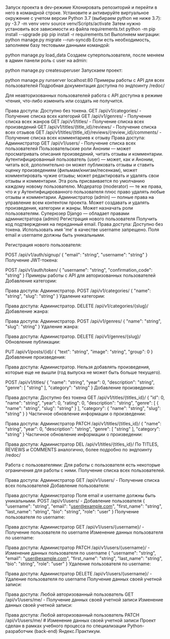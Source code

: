 Запуск проекта в dev-режиме
Клонировать репозиторий и перейти в него в командной строке.
Установите и активируйте виртуальное окружение c учетом версии Python 3.7 (выбираем python не ниже 3.7):
py -3.7 -m venv venv
source venv/Scripts/activate
Затем нужно установить все зависимости из файла requirements.txt
python -m pip install --upgrade pip
pip install -r requirements.txt
Выполняем миграции:
python manage.py migrate --run-syncdb
Если есть необходимость, заполняем базу тестовыми данными командой:

python manage.py load_data
Создаем суперпользователя, после меняем в админ панели роль с user на admin:

python manage.py createsuperuser
Запускаем проект:

python manage.py runserver localhost:80
Примеры работы с API для всех пользователей
Подробная документация доступна по эндпоинту /redoc/

Для неавторизованных пользователей работа с API доступна в режиме чтения, что-либо изменить или создать не получится.

Права доступа: Доступно без токена.
GET /api/v1/categories/ - Получение списка всех категорий
GET /api/v1/genres/ - Получение списка всех жанров
GET /api/v1/titles/ - Получение списка всех произведений
GET /api/v1/titles/{title_id}/reviews/ - Получение списка всех отзывов
GET /api/v1/titles/{title_id}/reviews/{review_id}/comments/ - Получение списка всех комментариев к отзыву
Права доступа: Администратор
GET /api/v1/users/ - Получение списка всех пользователей
Пользовательские роли
Аноним — может просматривать описания произведений, читать отзывы и комментарии.
Аутентифицированный пользователь (user) — может, как и Аноним, читать всё, дополнительно он может публиковать отзывы и ставить оценку произведениям (фильмам/книгам/песенкам), может комментировать чужие отзывы; может редактировать и удалять свои отзывы и комментарии. Эта роль присваивается по умолчанию каждому новому пользователю.
Модератор (moderator) — те же права, что и у Аутентифицированного пользователя плюс право удалять любые отзывы и комментарии.
Администратор (admin) — полные права на управление всем контентом проекта. Может создавать и удалять произведения, категории и жанры. Может назначать роли пользователям.
Суперюзер Django — обладает правами администратора (admin)
Регистрация нового пользователя
Получить код подтверждения на переданный email. Права доступа: Доступно без токена. Использовать имя 'me' в качестве username запрещено. Поля email и username должны быть уникальными.

Регистрация нового пользователя:

POST /api/v1/auth/signup/
{
  "email": "string",
  "username": "string"
}
Получение JWT-токена:

POST /api/v1/auth/token/
{
  "username": "string",
  "confirmation_code": "string"
}
Примеры работы с API для авторизованных пользователей
Добавление категории:

Права доступа: Администратор.
POST /api/v1/categories/
{
  "name": "string",
  "slug": "string"
}
Удаление категории:

Права доступа: Администратор.
DELETE /api/v1/categories/{slug}/
Добавление жанра:

Права доступа: Администратор.
POST /api/v1/genres/
{
  "name": "string",
  "slug": "string"
}
Удаление жанра:

Права доступа: Администратор.
DELETE /api/v1/genres/{slug}/
Обновление публикации:

PUT /api/v1/posts/{id}/
{
"text": "string",
"image": "string",
"group": 0
}
Добавление произведения:

Права доступа: Администратор. 
Нельзя добавлять произведения, которые еще не вышли (год выпуска не может быть больше текущего).

POST /api/v1/titles/
{
  "name": "string",
  "year": 0,
  "description": "string",
  "genre": [
    "string"
  ],
  "category": "string"
}
Добавление произведения:

Права доступа: Доступно без токена
GET /api/v1/titles/{titles_id}/
{
  "id": 0,
  "name": "string",
  "year": 0,
  "rating": 0,
  "description": "string",
  "genre": [
    {
      "name": "string",
      "slug": "string"
    }
  ],
  "category": {
    "name": "string",
    "slug": "string"
  }
}
Частичное обновление информации о произведении:

Права доступа: Администратор
PATCH /api/v1/titles/{titles_id}/
{
  "name": "string",
  "year": 0,
  "description": "string",
  "genre": [
    "string"
  ],
  "category": "string"
}
Частичное обновление информации о произведении:

Права доступа: Администратор
DEL /api/v1/titles/{titles_id}/
По TITLES, REVIEWS и COMMENTS аналогично, более подробно по эндпоинту /redoc/

Работа с пользователями:
Для работы с пользователя есть некоторые ограничения для работы с ними. Получение списка всех пользователей.

Права доступа: Администратор
GET /api/v1/users/ - Получение списка всех пользователей
Добавление пользователя:

Права доступа: Администратор
Поля email и username должны быть уникальными.
POST /api/v1/users/ - Добавление пользователя
{
"username": "string",
"email": "user@example.com",
"first_name": "string",
"last_name": "string",
"bio": "string",
"role": "user"
}
Получение пользователя по username:

Права доступа: Администратор
GET /api/v1/users/{username}/ - Получение пользователя по username
Изменение данных пользователя по username:

Права доступа: Администратор
PATCH /api/v1/users/{username}/ - Изменение данных пользователя по username
{
  "username": "string",
  "email": "user@example.com",
  "first_name": "string",
  "last_name": "string",
  "bio": "string",
  "role": "user"
}
Удаление пользователя по username:

Права доступа: Администратор
DELETE /api/v1/users/{username}/ - Удаление пользователя по username
Получение данных своей учетной записи:

Права доступа: Любой авторизованный пользователь
GET /api/v1/users/me/ - Получение данных своей учетной записи
Изменение данных своей учетной записи:

Права доступа: Любой авторизованный пользователь
PATCH /api/v1/users/me/ # Изменение данных своей учетной записи
Проект сделан в рамках учебного процесса по специализации Python-разработчик (back-end) Яндекс.Практикум.
